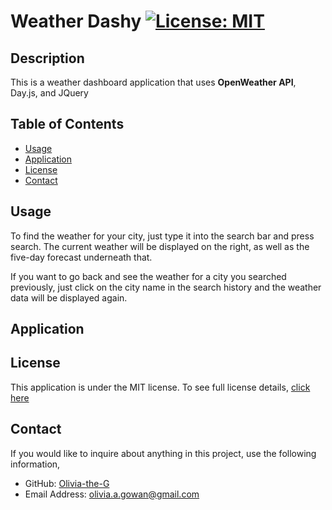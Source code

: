 # Weather Dashy [![License: MIT](https://img.shields.io/badge/License-MIT-yellow?style=flat-square&link=https%3A%2F%2Fopensource.org%2Flicense%2Fmit%2F)](https://opensource.org/license/mit/)

## Description 
This is a weather dashboard application that uses **OpenWeather API**, Day.js, and JQuery

## Table of Contents

- [Usage](#usage)
- [Application](#application)
- [License](#license)
- [Contact](#contact)

## Usage
To find the weather for your city, just type it into the search bar and press search. The current weather will be displayed on the right, as well as the five-day forecast underneath that. 

If you want to go back and see the weather for a city you searched previously, just click on the city name in the search history and the weather data will be displayed again. 

## Application


## License
This application is under the MIT license. To see full license details, [click here](https://opensource.org/license/mit/)

## Contact

If you would like to inquire about anything in this project, use the following information,
- GitHub: [Olivia-the-G](https://github.com/Olivia-the-G)
- Email Address: olivia.a.gowan@gmail.com
